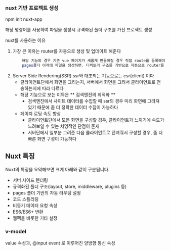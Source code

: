 ### nuxt 기반 프로젝트 생성

npm init nuxt-app <project-name>

해당 명령어를 사용하여 파일을 생성시 규격화된 폴더 구조를 가진 프로젝트 생성

nuxt를 사용하는 이유

1. 가장 큰 이유는 router를 자동으로 생성 및 업데이트 해준다
   ```java
       해당 기능의 경우 기존 vue 페이지가 새롭게 만들어질 경우 직접 route를 등록해야하는 불편함을 개선한 기능이다.
       pages폴더 아래에 파일을 생성하면, 디렉토리 구조를 기반으로 자동으로 router를 관리해준다
   ```
2. Server Side Rendering(SSR)
   ssr와 대조되는 기능으로는 csr(client) 이다
   - 클라이언트단에서 화면을 그리는지, 서버에서 화면을 그려서 클라이언트로 전송하는지에 따라 다르다
   - 해당 기능으로 보는 이득은 ** 검색엔진의 최적화 **
     - 검색엔진에서 사이트 데이터를 수집할 때 ssr의 경우 미리 화면에 그려져 있기 때문에 좀 더 정확한 데이터 수집이 가능하다
   - 페이지 로딩 속도 향상
     - 클라이언트단에서 모든 화면을 구성할 경우, 클라이언트가 느끼기에 속도가 느려보일 수 있는 치명적인 단점이 존재
     - 서버단에서 일부분 그려준 다음 클라이언트로 던져줘서 구성할 경우, 좀 더 빠른 화면 구성이 가능하다

## **Nuxt 특징**

Nuxt의 특징을 요약해보면 크게 아래와 같이 구분됩니다.

- 서버 사이드 렌더링
- 규격화된 폴더 구조(layout, store, middleware, plugins 등)
- pages 폴더 기반의 자동 라우팅 설정
- 코드 스플리팅
- 비동기 데이터 요청 속성
- ES6/ES6+ 변환
- 웹팩을 비롯한 기타 설정

### v-model

value 속성과, @input event 로 이루어진 양방향 통신 속성
